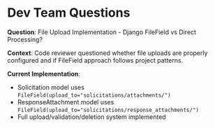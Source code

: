 # Dev Team Questions

**Question**: File Upload Implementation - Django FileField vs Direct Processing?

**Context**: Code reviewer questioned whether file uploads are properly configured and if FileField approach follows project patterns.

**Current Implementation**:

- Solicitation model uses `FileField(upload_to="solicitations/attachments/")`
- ResponseAttachment model uses `FileField(upload_to="solicitations/response_attachments/")`
- Full upload/validation/deletion system implemented
